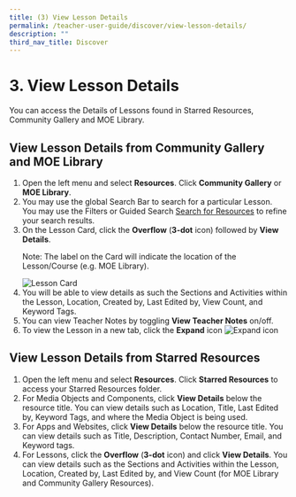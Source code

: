 ```yaml
---
title: (3) View Lesson Details
permalink: /teacher-user-guide/discover/view-lesson-details/
description: ""
third_nav_title: Discover
---
```

<h1>3. View Lesson Details</h1>
	<p>You can access the Details of Lessons found in Starred Resources, Community Gallery and MOE Library.</p>
	<h2>View Lesson Details from Community Gallery and MOE Library</h2>
	<ol>
		<li>Open the left menu and select <strong>Resources</strong>. Click <strong>Community Gallery</strong> or <strong>MOE Library</strong>.</li>
		<li>You may use the global Search Bar to search for a particular Lesson. You may use the Filters or Guided Search <a href="#">Search for Resources</a> to refine your search results.</li>
		<li>On the Lesson Card, click the <strong>Overflow</strong> (<strong>3-dot</strong> icon) followed by <strong>View Details</strong>.</li>
		<p>Note: The label on the Card will indicate the location of the Lesson/Course (e.g. MOE Library).</p>
		<img alt="Lesson Card" src="https://docs.learning.moe.edu.sg/sls-user-guide/vle/media/images/UpdatedAssets/2Teacher/LessonCardDetails.png">
		<li>You will be able to view details as such the Sections and Activities within the Lesson, Location, Created by, Last Edited by, View Count, and Keyword Tags.</li>
		<li>You can view Teacher Notes by toggling <strong>View Teacher Notes</strong> on/off.</li>
		<li>To view the Lesson in a new tab, click the <strong>Expand</strong> icon <img alt="Expand icon" src="[insert external-link.svg]"></li>
	</ol>
	<h2>View Lesson Details from Starred Resources</h2>
	<ol>
		<li>Open the left menu and select <strong>Resources</strong>. Click <strong>Starred Resources</strong> to access your Starred Resources folder.</li>
		<li>For Media Objects and Components, click <strong>View Details</strong> below the resource title. You can view details such as Location, Title, Last Edited by, Keyword Tags, and where the Media Object is being used.</li>
		<li>For Apps and Websites, click <strong>View Details</strong> below the resource title. You can view details such as Title, Description, Contact Number, Email, and Keyword tags.</li>
		<li>For Lessons, click the <strong>Overflow</strong> (<strong>3-dot</strong> icon) and click <strong>View Details</strong>. You can view details such as the Sections and Activities within the Lesson, Location, Created by, Last Edited by, and View Count (for MOE Library and Community Gallery Resources).</li>
	</ol>
